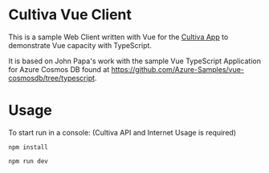 Cultiva Vue Client
==================

This is a sample Web Client written with Vue for the [Cultiva App](https://cultiva.efec.co) 
to demonstrate Vue capacity with TypeScript.

It is based on John Papa's work with the sample Vue TypeScript Application for Azure Cosmos DB 
found at https://github.com/Azure-Samples/vue-cosmosdb/tree/typescript.

Usage
=====
To start run in a console: (Cultiva API and Internet Usage is required)
```
npm install

npm run dev
```